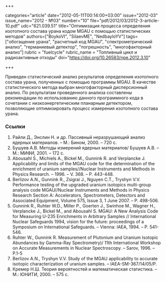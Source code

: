 +++

categories="article"
date="2012-05-11T00:14:00+03:00"
issue="2012-03"
issue_name="2012 - №03"
number="10"
file="pdf/2012/03/2012-3-article-10.pdf"
udc="621.039.51"
title="Оптимизация процесса определения изотопного состава урана кодом MGAU с помощью статистических методов"
authors=["BoykoVI", "SilaevME", "NedbayloYV"]
tags=["обогащение урана", "расчетный код MGAU", "спектрометрический анализ", "германиевый детектор", "погрешность", "многофакторный анализ"]
rubric = "fuelcycle"
rubric_name = "Топливный цикл и радиоактивные отходы"
doi="https://doi.org/10.26583/npe.2012.3.10"

+++

Приведен статистический анализ результатов определения изотопного состава урана, полученных с помощью программы MGAU. В качестве статистического метода выбран многофакторный дисперсионный анализ. По результатам проведенного анализа составлены рекомендации по использованию данного программного кода в сочетании c низкоэнергетическим планарным детектором, позволяющие оптимизировать процесс измерения изотопного состава урана.

### Ссылки

1. Райли Д., Энслин Н. и др. Пассивный неразрушающий анализ ядерных материалов. – М.: Бином, 2000. – 720 с.
2. Бушуев А.В. Методы измерений ядерных материалов/ Бушуев А.В. – М.: МИФИ, 2001. – 172 с.
3. Abousahl S., Michiels A., Bickel M., Gunnink R. and Verplancke J. Applicability and limits of the MGAU code for the determination of the enrichment of uranium samples//Nuclear Instruments and Methods in Physics Research. – 1996. – V. 368. – P. 443-448.
4. Berlizov A.N., Gunnink R., Zsigrai J., Nguyen C.T., Tryshyn V.V. Performance testing of the upgraded uranium isotopics multi-group analysis code MGAU//Nuclear Instruments and Methods in Physics Research Section A: Accelerators, Spectrometers, Detectors and Associated Equipment, Volume 575, Issue 3, 1 June 2007. – P. 498-506.
5. Gunnink R., Ruhter W.D., Miller P., Goerten J., Swinhoe M., Wagner H., Verplancke J., Bickel M., and Abousahl S. MGAU: A New Analysis Code for Measuring U-235 Enrichments in Arbitrary Samples // International Nuclear Safeguards 1994, vision for the future: proceedings of a Symposium on International Safeguards. – Vienna: IAEA, 1994. – P. 541-546.
6. Ruhter W., Gunnink R. Measurement of Plutonium and Uranium Isotopic Abundances by Gamma-Ray Spectrometry)/ 11th International Workshop on Accurate Measurements in Nuclear Spectroscopy. – Sarov, 1996. – P.1-5
7. Berlizov A.N., Tryshyn V.V. Study of the MGAU applicability to accurate isotopic characterization of uranium samples. – IAEA-SM-367/14/05/P.
8. Кремер Н.Ш. Теория вероятностей и математическая статистика. – М.: ЮНИТИ, 2000. – 575 c.